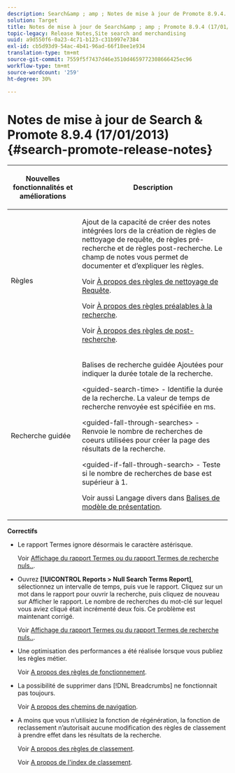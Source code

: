 ```yaml
---
description: Search&amp ; amp ; Notes de mise à jour de Promote 8.9.4.
solution: Target
title: Notes de mise à jour de Search&amp ; amp ; Promote 8.9.4 (17/01/2013)
topic-legacy: Release Notes,Site search and merchandising
uuid: a9d550f6-0a23-4c71-b123-c31b997e7384
exl-id: cb5d93d9-54ac-4b41-96ad-66f18ee1e934
translation-type: tm+mt
source-git-commit: 7559f5f7437d46e3510d4659772308666425ec96
workflow-type: tm+mt
source-wordcount: '259'
ht-degree: 30%

---
```


# Notes de mise à jour de Search &amp; Promote 8.9.4 (17/01/2013){#search-promote-release-notes}

<table> 
 <thead> 
  <tr> 
   <th colname="col1" class="entry"> <p>Nouvelles fonctionnalités et améliorations </p> </th> 
   <th colname="col2" class="entry"> <p>Description </p> </th> 
  </tr> 
 </thead>
 <tbody> 
  <tr> 
   <td colname="col1"> <p>Règles </p> </td> 
   <td colname="col2"> <p> Ajout de la capacité de créer des notes intégrées lors de la création de règles de nettoyage de requête, de règles pré-recherche et de règles post-recherche. Le champ de notes vous permet de documenter et d’expliquer les règles. </p> <p>Voir <a href="../c-about-rules-menu/c-about-query-cleaning-rules.md#concept_17F3CDDC3C8A4128AF092A82B777B86C" format="dita" scope="local"> À propos des règles de nettoyage de Requête</a>. </p> <p>Voir <a href="../c-about-rules-menu/c-about-pre-search-rules.md#concept_5BF84BB6FACB4645BA9CB7496A01CD1F" format="dita" scope="local"> À propos des règles préalables à la recherche</a>. </p> <p>Voir <a href="../c-about-rules-menu/c-about-post-search-rules.md#concept_AF6ADFCC0ADF4A788003964939917FDE" format="dita" scope="local"> À propos des règles de post-recherche</a>. </p> </td> 
  </tr> 
  <tr> 
   <td colname="col1"> <p>Recherche guidée </p> </td> 
   <td colname="col2"> <p> Balises de recherche guidée Ajoutées pour indiquer la durée totale de la recherche. </p> <p> <span class="codeph"> &lt;guided-search-time&gt;</span> - Identifie la durée de la recherche. La valeur de temps de recherche renvoyée est spécifiée en ms. </p> <p> <span class="codeph"> &lt;guided-fall-through-searches&gt;</span> - Renvoie le nombre de recherches de coeurs utilisées pour créer la page des résultats de la recherche. </p> <p> <span class="codeph"> &lt;guided-if-fall-through-search&gt;</span> - Teste si le nombre de recherches de base est supérieur à 1. </p> <p>Voir aussi Langage divers dans <a href="../c-appendices/c-templates.md#reference_F1BBF616BCEC4AD7B2548ECD3CA74C64" format="dita" scope="local"> Balises de modèle de présentation</a>. </p> </td> 
  </tr> 
 </tbody> 
</table>

**Correctifs**

* Le rapport Termes ignore désormais le caractère astérisque.

   Voir [Affichage du rapport Termes ou du rapport Termes de recherche nuls..](../c-about-reports-menu/c-about-reports-menu.md#task_53B7ED1582DD4B0E8376546A7AFC789A).

* Ouvrez **[!UICONTROL Reports > Null Search Terms Report]**, sélectionnez un intervalle de temps, puis vue le rapport. Cliquez sur un mot dans le rapport pour ouvrir la recherche, puis cliquez de nouveau sur Afficher le rapport. Le nombre de recherches du mot-clé sur lequel vous aviez cliqué était incrémenté deux fois. Ce problème est maintenant corrigé.

   Voir [Affichage du rapport Termes ou du rapport Termes de recherche nuls..](../c-about-reports-menu/c-about-reports-menu.md#task_53B7ED1582DD4B0E8376546A7AFC789A).

* Une optimisation des performances a été réalisée lorsque vous publiez les règles métier.

   Voir [A propos des règles de fonctionnement](../c-about-rules-menu/c-about-business-rules.md#concept_2A93D76216754D3D8412CDEA00BD26BD).

* La possibilité de supprimer dans [!DNL Breadcrumbs] ne fonctionnait pas toujours.

   Voir [A propos des chemins de navigation](../c-about-design-menu/c-about-breadcrumbs.md#concept_FB8A943C594A4A1593B118141DA61F03).

* A moins que vous n’utilisiez la fonction de régénération, la fonction de reclassement n’autorisait aucune modification des règles de classement à prendre effet dans les résultats de la recherche.

   Voir [A propos des règles de classement](../c-about-rules-menu/c-about-ranking-rules.md#concept_F555C076759B4E81B925441CFE707397).

   Voir [A propos de l&#39;index de classement](../c-about-index-menu/c-about-re-rank-index.md#concept_147B0A9FCD51451787DA898E06F7C692).

